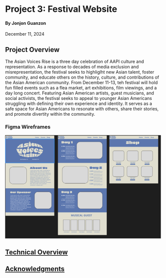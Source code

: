 # Project 3: Festival Website

#### By Jonjon Guanzon

December 11, 2024

## Project Overview

The Asian Voices Rise is a three day celebration of AAPI culture and representation. As a response to decades of media exclusion and misrepresentation, the festival seeks to highliglht new Asian talent, foster community, and educate others on the history, culture, and contributions of the Asian American community. From December 11-13, teh festival will hold fun filled events such as a flea market, art exhibitions, film viewings, and a day long concert. Featuring Asian American artists, guest musicians, and social activists, the festival seeks to appeal to younger Asian Americans struggling with defining their own experience and identity. It serves as a safe space for Asian Americans to resonate with others, share their stories, and promote divertity within the community.

### Figma Wireframes

<a href="/img/wireframes.png">
<img src="img/wireframes.png" alt=screenshot>


## Technical Overview

## Acknowledgments
